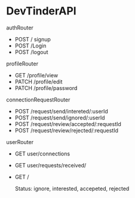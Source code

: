 # DevTinderAPI

authRouter

- POST / signup
- POST /Login
- POST /logout

profileRouter

- GET /profile/view
- PATCH /profile/edit
- PATCH /profile/password

connectionRequestRouter

- POST /request/send/intereted/:userId
- POST /request/send/ignored/:userId
- POST /request/review/accepted/:requestId
- POST /request/review/rejected/:requestId

userRouter

- GET user/connections
- GET user/requests/received/
- GET /

  Status: ignore, interested, accepeted, rejected
